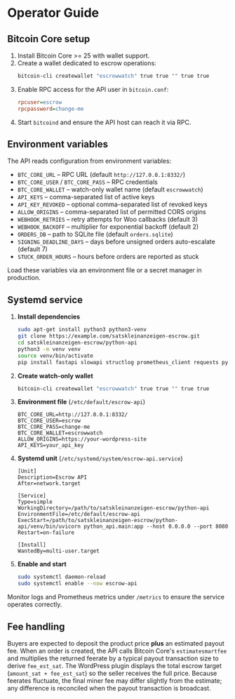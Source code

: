 # Operator Guide

## Bitcoin Core setup

1. Install Bitcoin Core >= 25 with wallet support.
2. Create a wallet dedicated to escrow operations:
   ```bash
   bitcoin-cli createwallet "escrowwatch" true true "" true true
   ```
3. Enable RPC access for the API user in `bitcoin.conf`:
   ```ini
   rpcuser=escrow
   rpcpassword=change-me
   ```
4. Start `bitcoind` and ensure the API host can reach it via RPC.

## Environment variables

The API reads configuration from environment variables:

- `BTC_CORE_URL` – RPC URL (default `http://127.0.0.1:8332/`)
- `BTC_CORE_USER` / `BTC_CORE_PASS` – RPC credentials
- `BTC_CORE_WALLET` – watch-only wallet name (default `escrowwatch`)
- `API_KEYS` – comma-separated list of active keys
- `API_KEY_REVOKED` – optional comma-separated list of revoked keys
- `ALLOW_ORIGINS` – comma-separated list of permitted CORS origins
- `WEBHOOK_RETRIES` – retry attempts for Woo callbacks (default 3)
- `WEBHOOK_BACKOFF` – multiplier for exponential backoff (default 2)
- `ORDERS_DB` – path to SQLite file (default `orders.sqlite`)
- `SIGNING_DEADLINE_DAYS` – days before unsigned orders auto-escalate (default 7)
- `STUCK_ORDER_HOURS` – hours before orders are reported as stuck

Load these variables via an environment file or a secret manager in production.

## Systemd service

1. **Install dependencies**
   ```bash
   sudo apt-get install python3 python3-venv
   git clone https://example.com/satskleinanzeigen-escrow.git
   cd satskleinanzeigen-escrow/python-api
   python3 -m venv venv
   source venv/bin/activate
   pip install fastapi slowapi structlog prometheus_client requests python-dotenv uvicorn
   ```
2. **Create watch-only wallet**
   ```bash
   bitcoin-cli createwallet "escrowwatch" true true "" true true
   ```
3. **Environment file** (`/etc/default/escrow-api`)
   ```
   BTC_CORE_URL=http://127.0.0.1:8332/
   BTC_CORE_USER=escrow
   BTC_CORE_PASS=change-me
   BTC_CORE_WALLET=escrowwatch
   ALLOW_ORIGINS=https://your-wordpress-site
   API_KEYS=your_api_key
   ```
4. **Systemd unit** (`/etc/systemd/system/escrow-api.service`)
   ```
   [Unit]
   Description=Escrow API
   After=network.target

   [Service]
   Type=simple
   WorkingDirectory=/path/to/satskleinanzeigen-escrow/python-api
   EnvironmentFile=/etc/default/escrow-api
   ExecStart=/path/to/satskleinanzeigen-escrow/python-api/venv/bin/uvicorn python_api.main:app --host 0.0.0.0 --port 8080
   Restart=on-failure

   [Install]
   WantedBy=multi-user.target
   ```
5. **Enable and start**
   ```bash
   sudo systemctl daemon-reload
   sudo systemctl enable --now escrow-api
   ```

Monitor logs and Prometheus metrics under `/metrics` to ensure the service operates correctly.

## Fee handling

Buyers are expected to deposit the product price **plus** an estimated payout fee.  When an
order is created, the API calls Bitcoin Core's `estimatesmartfee` and multiplies the returned
feerate by a typical payout transaction size to derive `fee_est_sat`.  The WordPress plugin
displays the total escrow target (`amount_sat + fee_est_sat`) so the seller receives the
full price.  Because feerates fluctuate, the final miner fee may differ slightly from the
estimate; any difference is reconciled when the payout transaction is broadcast.

